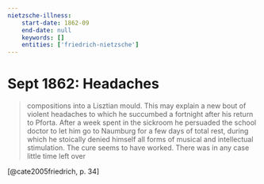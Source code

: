 ```yaml
---
nietzsche-illness:
    start-date: 1862-09
    end-date: null
    keywords: []
    entities: ['friedrich-nietzsche']
---
```


# Sept 1862: Headaches

> compositions into a Lisztian mould. This may explain a new bout of violent
> headaches to which he succumbed a fortnight after his return to Pforta. After
> a week spent in the sickroom he persuaded the school doctor to let him go to
> Naumburg for a few days of total rest, during which he stoically denied
> himself all forms of musical and intellectual stimulation. The cure seems to
> have worked. There was in any case little time left over

[@cate2005friedrich, p. 34]
